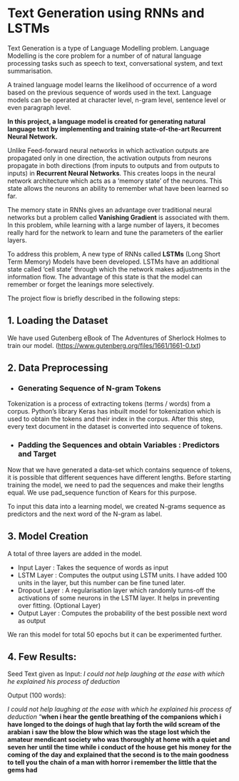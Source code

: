 

# Text Generation using RNNs and LSTMs




Text Generation is a type of Language Modelling problem. Language Modelling is the core problem for a number of of natural language processing tasks such as speech to text, conversational system, and text summarisation. 

A trained language model learns the likelihood of occurrence of a word based on the previous sequence of words used in the text. Language models can be operated at character level, n-gram level, sentence level or even paragraph level.

**In this project, a language model is created for generating natural language text by implementing and training state-of-the-art **Recurrent Neural Network**.**

Unlike Feed-forward neural networks in which activation outputs are propagated only in one direction, the activation outputs from neurons propagate in both directions (from inputs to outputs and from outputs to inputs) in **Recurrent Neural Networks**. This creates loops in the neural network architecture which acts as a ‘memory state’ of the neurons. This state allows the neurons an ability to remember what have been learned so far.

The memory state in RNNs gives an advantage over traditional neural networks but a problem called **Vanishing Gradient** is associated with them. In this problem, while learning with a large number of layers, it becomes really hard for the network to learn and tune the parameters of the earlier layers. 

To address this problem, A new type of RNNs called **LSTMs** (Long Short Term Memory) Models have been developed. LSTMs have an additional state called ‘cell state’ through which the network makes adjustments in the information flow. The advantage of this state is that the model can remember or forget the leanings more selectively.

The project flow is briefly described in the following steps:

## 1. Loading the Dataset

 We have used Gutenberg eBook of The Adventures of Sherlock Holmes to train our model. (https://www.gutenberg.org/files/1661/1661-0.txt)

## 2. Data Preprocessing

- ### Generating Sequence of N-gram Tokens

Tokenization is a process of extracting tokens (terms / words) from a corpus. Python’s library Keras has inbuilt model for tokenization which is used to obtain the tokens and their index in the corpus. After this step, every text document in the dataset is converted into sequence of tokens.

- ### Padding the Sequences and obtain Variables : Predictors and Target

Now that we have generated a data-set which contains sequence of tokens, it is possible that different sequences have different lengths. Before starting training the model, we need to pad the sequences and make their lengths equal. We use pad_sequence function of Kears for this purpose. 

To input this data into a learning model, we created N-grams sequence as predictors and the next word of the N-gram as label.


## 3. Model Creation
A total of three layers are added in the model.
- Input Layer : Takes the sequence of words as input
- LSTM Layer : Computes the output using LSTM units. I have added 100 units in the layer, but this number can be fine tuned later.
- Dropout Layer : A regularisation layer which randomly turns-off the activations of some neurons in the LSTM layer. It helps in preventing over fitting. (Optional Layer)
- Output Layer : Computes the probability of the best possible next word as output

We ran this model for total 50 epochs but it can be experimented further.

## 4. Few Results:

Seed Text given as Input: *I could not help laughing at the ease with which he explained his process of deduction*

Output (100 words):

*I could not help laughing at the ease with which he explained his process of deduction* “**when i hear the gentle breathing of the companions which i have longed to the doings of hugh that lay forth the wild scream of the arabian i saw the blow the blow which was the stage lost which the amateur mendicant society who was thoroughly at home with a quiet and seven her until the time while i conduct of the house get his money for the coming of the day and explained that the second is to the main goodness to tell you the chain of a man with horror i remember the little that the gems had**




